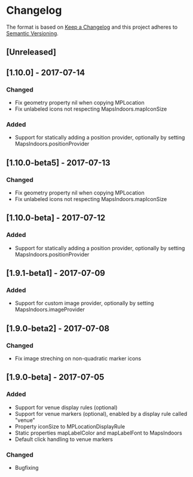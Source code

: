 # Changelog
The format is based on [Keep a Changelog](http://keepachangelog.com/en/1.0.0/)
and this project adheres to [Semantic Versioning](http://semver.org/spec/v2.0.0.html).

## [Unreleased]

## [1.10.0] - 2017-07-14
### Changed
- Fix geometry property nil when copying MPLocation
- Fix unlabeled icons not respecting MapsIndoors.mapIconSize

### Added
- Support for statically adding a position provider, optionally by setting MapsIndoors.positionProvider

## [1.10.0-beta5] - 2017-07-13
### Changed
- Fix geometry property nil when copying MPLocation
- Fix unlabeled icons not respecting MapsIndoors.mapIconSize

## [1.10.0-beta] - 2017-07-12
### Added
- Support for statically adding a position provider, optionally by setting MapsIndoors.positionProvider

## [1.9.1-beta1] - 2017-07-09
### Added
- Support for custom image provider, optionally by setting MapsIndoors.imageProvider

## [1.9.0-beta2] - 2017-07-08
### Changed
- Fix image streching on non-quadratic marker icons

## [1.9.0-beta] - 2017-07-05
### Added
- Support for venue display rules (optional)
- Support for venue markers (optional), enabled by a display rule called "venue"
- Property iconSize to MPLocationDisplayRule
- Static properties mapLabelColor and mapLabelFont to MapsIndoors
- Default click handling to venue markers

### Changed
- Bugfixing
